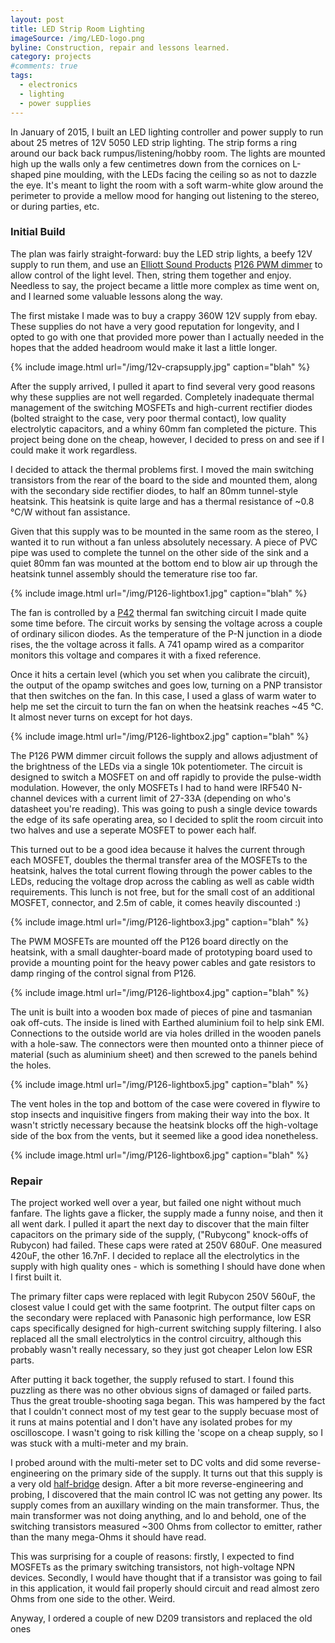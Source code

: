 ```yaml
---
layout: post
title: LED Strip Room Lighting
imageSource: /img/LED-logo.png
byline: Construction, repair and lessons learned.
category: projects
#comments: true
tags:
  - electronics
  - lighting
  - power supplies
---
```


In January of 2015, I built an LED lighting controller and power supply to run about 25 metres of 12V 5050 LED strip lighting. The strip forms a ring around our back back rumpus/listening/hobby room. The lights are mounted high up the walls only a few centimetres down from the cornices on L-shaped pine moulding, with the LEDs facing the ceiling so as not to dazzle the eye. It's meant to light the room with a soft warm-white glow around the perimeter to provide a mellow mood for hanging out listening to the stereo, or during parties, etc.

### Initial Build

The plan was fairly straight-forward: buy the LED strip lights, a beefy 12V supply to run them, and use an [Elliott Sound Products](http://sound.whsites.net/index2.html) [P126 PWM dimmer](http://sound.whsites.net/project126.htm) to allow control of the light level. Then, string them together and enjoy. Needless to say, the project became a little more complex as time went on, and I learned some valuable lessons along the way.

The first mistake I made was to buy a crappy 360W 12V supply from ebay. These supplies do not have a very good reputation for longevity, and I opted to go with one that provided more power than I actually needed in the hopes that the added headroom would make it last a little longer.

{% include image.html url="/img/12v-crapsupply.jpg" caption="blah" %}

After the supply arrived, I pulled it apart to find several very good reasons why these supplies are not well regarded. Completely inadequate thermal management of the switching MOSFETs and high-current rectifier diodes (bolted straight to the case, very poor thermal contact), low quality electrolytic capacitors, and a whiny 60mm fan completed the picture. This project being done on the cheap, however, I decided to press on and see if I could make it work regardless.

I decided to attack the thermal problems first. I moved the main switching transistors from the rear of the board to the side and mounted them, along with the secondary side rectifier diodes, to half an 80mm tunnel-style heatsink. This heatsink is quite large and has a thermal resistance of ~0.8 °C/W without fan assistance.

Given that this supply was to be mounted in the same room as the stereo, I wanted it to run without a fan unless absolutely necessary. A piece of PVC pipe was used to complete the tunnel on the other side of the sink and a quiet 80mm fan was mounted at the bottom end to blow air up through the heatsink tunnel assembly should the temerature rise too far.

{% include image.html url="/img/P126-lightbox1.jpg" caption="blah" %}

The fan is controlled by a [P42](http://sound.whsites.net/project42.htm) thermal fan switching circuit I made quite some time before. The circuit works by sensing the voltage across a couple of ordinary silicon diodes. As the temperature of the P-N junction in a diode rises, the the voltage across it falls. A 741 opamp wired as a comparitor monitors this voltage and compares it with a fixed reference.

Once it hits a certain level (which you set when you calibrate the circuit), the output of the opamp switches and goes low, turning on a PNP transistor that then switches on the fan. In this case, I used a glass of warm water to help me set the circuit to turn the fan on when the heatsink reaches ~45 °C. It almost never turns on except for hot days.

{% include image.html url="/img/P126-lightbox2.jpg" caption="blah" %}

The P126 PWM dimmer circuit follows the supply and allows adjustment of the brightness of the LEDs via a single 10k potentiometer. The circuit is designed to switch a MOSFET on and off rapidly to provide the pulse-width modulation. However, the only MOSFETs I had to hand were IRF540 N-channel devices with a current limit of 27-33A (depending on who's datasheet you're reading). This was going to push a single device towards the edge of its safe operating area, so I decided to split the room circuit into two halves and use a seperate MOSFET to power each half.

This turned out to be a good idea because it halves the current through each MOSFET, doubles the thermal transfer area of the MOSFETs to the heatsink, halves the total current flowing through the power cables to the LEDs, reducing the voltage drop across the cabling as well as cable width requirements. This lunch is not free, but for the small cost of an additional MOSFET, connector, and 2.5m of cable, it comes heavily discounted :)

{% include image.html url="/img/P126-lightbox3.jpg" caption="blah" %}

The PWM MOSFETs are mounted off the P126 board directly on the heatsink, with a small daughter-board made of prototyping board used to provide a mounting point for the heavy power cables and gate resistors to damp ringing of the control signal from P126.

{% include image.html url="/img/P126-lightbox4.jpg" caption="blah" %}

The unit is built into a wooden box made of pieces of pine and tasmanian oak off-cuts. The inside is lined with Earthed aluminium foil to help sink EMI. Connections to the outside world are via holes drilled in the wooden panels with a hole-saw. The connectors were then mounted onto a thinner piece of material (such as aluminium sheet) and then screwed to the panels behind the holes.

{% include image.html url="/img/P126-lightbox5.jpg" caption="blah" %}

The vent holes in the top and bottom of the case were covered in flywire to stop insects and inquisitive fingers from making their way into the box. It wasn't strictly necessary because the heatsink blocks off the high-voltage side of the box from the vents, but it seemed like a good idea nonetheless.

{% include image.html url="/img/P126-lightbox6.jpg" caption="blah" %}

### Repair

The project worked well over a year, but failed one night without much fanfare. The lights gave a flicker, the supply made a funny noise, and then it all went dark. I pulled it apart the next day to discover that the main filter capacitors on the primary side of the supply, ("Rubycong" knock-offs of Rubycon) had failed. These caps were rated at 250V 680uF. One measured 420uF, the other 16.7nF. I decided to replace all the electrolytics in the supply with high quality ones - which is something I should have done when I first built it.

The primary filter caps were replaced with legit Rubycon 250V 560uF, the closest value I could get with the same footprint. The output filter caps on the secondary were replaced with Panasonic high performance, low ESR caps specifically designed for high-current switching supply filtering. I also replaced all the small electrolytics in the control circuitry, although this probably wasn't really necessary, so they just got cheaper Lelon low ESR parts.

After putting it back together, the supply refused to start. I found this puzzling as there was no other obvious signs of damaged or failed parts. Thus the great trouble-shooting saga began. This was hampered by the fact that I couldn't connect most of my test gear to the supply becuase most of it runs at mains potential and I don't have any isolated probes for my oscilloscope. I wasn't going to risk killing the 'scope on a cheap supply, so I was stuck with a multi-meter and my brain.

I probed around with the multi-meter set to DC volts and did some reverse-engineering on the primary side of the supply. It turns out that this supply is a very old [half-bridge](http://sound.whsites.net/articles/smps-primer.html#s54) design. After a bit more reverse-engineering and probing, I discovered that the main control IC was not getting any power. Its supply comes from an auxillary winding on the main transformer. Thus, the main transformer was not doing anything, and lo and behold, one of the switching transistors measured ~300 Ohms from collector to emitter, rather than the many mega-Ohms it should have read.

This was surprising for a couple of reasons: firstly, I expected to find MOSFETs as the primary switching transistors, not high-voltage NPN devices. Secondly, I would have thought that if a transistor was going to fail in this application, it would fail properly should circuit and read almost zero Ohms from one side to the other. Weird.

Anyway, I ordered a couple of new D209 transistors and replaced the old ones
